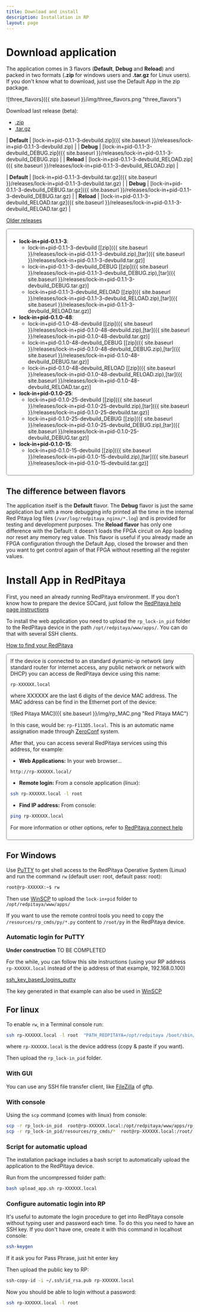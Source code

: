 ```yaml
---
title: Download and install
description: Installation in RP
layout: page
---
```


# Download application

The application comes in 3 flavors (**Default**, **Debug** and **Reload**) and packed in two formats
(**.zip** for windows users and **.tar.gz** for Linux users). If you don't know what to download, just use
the Default App in the zip package.

![three_flavors]({{ site.baseurl }}/img/three_flavors.png "three_flavors")

Download last release (beta):


<ul class="nav nav-tabs">
  <li class="active"><a data-toggle="tab" href="#zip"  > .zip    </a></li>
  <li>               <a data-toggle="tab" href="#targz"> .tar.gz </a></li>
</ul>

<div class="tab-content">
<div id="zip" class="tab-pane fade in active" markdown="1">

|  **Default**  |  [lock-in+pid-0.1.1-3-devbuild.zip]({{ site.baseurl }}/releases/lock-in+pid-0.1.1-3-devbuild.zip)                |
|  **Debug**    |  [lock-in+pid-0.1.1-3-devbuild_DEBUG.zip]({{ site.baseurl }}/releases/lock-in+pid-0.1.1-3-devbuild_DEBUG.zip)    |
|  **Reload**   |  [lock-in+pid-0.1.1-3-devbuild_RELOAD.zip]({{ site.baseurl }}/releases/lock-in+pid-0.1.1-3-devbuild_RELOAD.zip)  |

</div>
<div id="targz" class="tab-pane fade" markdown="1">

|  **Default**  |  [lock-in+pid-0.1.1-3-devbuild.tar.gz]({{ site.baseurl }}/releases/lock-in+pid-0.1.1-3-devbuild.tar.gz)                |
|  **Debug**    |  [lock-in+pid-0.1.1-3-devbuild_DEBUG.tar.gz]({{ site.baseurl }}/releases/lock-in+pid-0.1.1-3-devbuild_DEBUG.tar.gz)    |
|  **Reload**   |  [lock-in+pid-0.1.1-3-devbuild_RELOAD.tar.gz]({{ site.baseurl }}/releases/lock-in+pid-0.1.1-3-devbuild_RELOAD.tar.gz)  |

</div>
</div>



<a data-toggle="collapse" href="#OldReleases" aria-expanded="false" aria-controls="OldReleases">Older releases<span class="caret"></span></a>

<div id="OldReleases" class="collapse" markdown="1" style="padding: 10px; border: 1px solid gray; border-radius: 5px;">

- **lock-in+pid-0.1.1-3**:
  - lock-in+pid-0.1.1-3-devbuild [[zip]({{ site.baseurl }}/releases/lock-in+pid-0.1.1-3-devbuild.zip),[tar]({{ site.baseurl }}/releases/lock-in+pid-0.1.1-3-devbuild.tar.gz)]
  - lock-in+pid-0.1.1-3-devbuild_DEBUG [[zip]({{ site.baseurl }}/releases/lock-in+pid-0.1.1-3-devbuild_DEBUG.zip),[tar]({{ site.baseurl }}/releases/lock-in+pid-0.1.1-3-devbuild_DEBUG.tar.gz)]
  - lock-in+pid-0.1.1-3-devbuild_RELOAD [[zip]({{ site.baseurl }}/releases/lock-in+pid-0.1.1-3-devbuild_RELOAD.zip),[tar]({{ site.baseurl }}/releases/lock-in+pid-0.1.1-3-devbuild_RELOAD.tar.gz)]
- **lock-in+pid-0.1.0-48**:
  - lock-in+pid-0.1.0-48-devbuild [[zip]({{ site.baseurl }}/releases/lock-in+pid-0.1.0-48-devbuild.zip),[tar]({{ site.baseurl }}/releases/lock-in+pid-0.1.0-48-devbuild.tar.gz)]
  - lock-in+pid-0.1.0-48-devbuild_DEBUG [[zip]({{ site.baseurl }}/releases/lock-in+pid-0.1.0-48-devbuild_DEBUG.zip),[tar]({{ site.baseurl }}/releases/lock-in+pid-0.1.0-48-devbuild_DEBUG.tar.gz)]
  - lock-in+pid-0.1.0-48-devbuild_RELOAD [[zip]({{ site.baseurl }}/releases/lock-in+pid-0.1.0-48-devbuild_RELOAD.zip),[tar]({{ site.baseurl }}/releases/lock-in+pid-0.1.0-48-devbuild_RELOAD.tar.gz)]
- **lock-in+pid-0.1.0-25**:
  - lock-in+pid-0.1.0-25-devbuild [[zip]({{ site.baseurl }}/releases/lock-in+pid-0.1.0-25-devbuild.zip),[tar]({{ site.baseurl }}/releases/lock-in+pid-0.1.0-25-devbuild.tar.gz)]
  - lock-in+pid-0.1.0-25-devbuild_DEBUG [[zip]({{ site.baseurl }}/releases/lock-in+pid-0.1.0-25-devbuild_DEBUG.zip),[tar]({{ site.baseurl }}/releases/lock-in+pid-0.1.0-25-devbuild_DEBUG.tar.gz)]
- **lock-in+pid-0.1.0-15**:
  - lock-in+pid-0.1.0-15-devbuild [[zip]({{ site.baseurl }}/releases/lock-in+pid-0.1.0-15-devbuild.zip),[tar]({{ site.baseurl }}/releases/lock-in+pid-0.1.0-15-devbuild.tar.gz)]

</div>

## The difference between flavors

The application itself is the **Default** flavor.
The **Debug** flavor is just the same application but with a more debugging
info printed all the time in the internal Red Pitaya log files (`/var/log/redpitaya_nginx/*.log`) and is provided
for testing and development purposes.
The **Reload flavor** has only one difference with the Default: it doesn't loads the FPGA circuit on App loading
nor reset any memory reg value. This flavor is useful if you already made an FPGA configuration
through the Default App, closed the browser and then you want to get control again of that FPGA without resetting
all the register values.


# Install App in RedPitaya

First, you need an already running RedPitaya environment. If you don't know
how to prepare the device SDCard, just follow the
[RedPitaya help page instructions](http://redpitaya.readthedocs.io/en/latest/quickStart/SDcard/SDcard.html)

To install the web application you need to upload the `rp_lock-in_pid` folder
to the RedPitaya device in the path `/opt/redpitaya/www/apps/`. You can do that with several SSH clients.


<a data-toggle="collapse" href="#How_to_find_RedPitaya" aria-expanded="false" aria-controls="How_to_find_RedPitaya"> How to find your RedPitaya <span class="caret"></span></a>

<div id="How_to_find_RedPitaya" class="collapse" markdown="1" style="padding: 10px; border: 1px solid gray; border-radius: 5px;">
If the device is connected to an standard dynamic-ip network (any standard router for internet access, any public network or network with DHCP) you can access de RedPitaya device using this name:

`rp-XXXXXX.local`

where XXXXXX are the last 6 digits of the device MAC address. The MAC address can be find in the Ethernet port of the
device:

![Red Pitaya MAC]({{ site.baseurl }}/img/rp_MAC.png "Red Pitaya MAC")

In this case, would be: `rp-F113D5.local`. This is an automatic name assignation made through [ZeroConf](https://en.wikipedia.org/wiki/Zero-configuration_networking) system.

After that, you can access several RedPitaya services using this address, for example:

 - **Web Applications:** In your web browser...

 `http://rp-XXXXXX.local/`

 - **Remote login:** From a console application (linux):

 ```bash
 ssh rp-XXXXXX.local -l root
 ```

 - **Find IP address:** From console:
 ```bash
 ping rp-XXXXXX.local
 ```
For more information or other options, refer to
[RedPitaya connect help](http://redpitaya.readthedocs.io/en/latest/quickStart/connect/connect.html)

</div>


## For Windows

Use [PuTTY](https://www.chiark.greenend.org.uk/~sgtatham/putty/latest.html) to
get shell access to the RedPitaya Operative System (Linux) and run the command `rw` (default user: root, default pass: root):

```bash
root@rp-XXXXXX:~$ rw
```

Then use [WinSCP](https://winscp.net/) to upload the `lock-in+pid` folder to
 `/opt/redpitaya/www/apps/`

If you want to use the remote control tools you need to copy the `/resources/rp_cmds/py/*.py`
content to `/root/py` in the RedPitaya device.

### Automatic login for PuTTY

<div class="alert alert-warning" role="alert">
  <strong>Under construction</strong> TO BE COMPLETED
</div>

For the while, you can follow this site instructions (using your RP address `rp-XXXXXX.local` instead of the ip address of that example, 192.168.0.100)

[ssh_key_based_logins_putty](https://www.howtoforge.com/ssh_key_based_logins_putty)

The key generated in that example can also be used in [WinSCP](https://winscp.net/eng/docs/ui_login_authentication)

## For linux

To enable `rw`, in a Terminal console run:

```bash
ssh rp-XXXXXX.local -l root  "PATH_REDPITAYA=/opt/redpitaya /boot/sbin/rw"
```

where `rp-XXXXXX.local` is the device address (copy & paste if you want).

Then upload the `rp_lock-in_pid` folder.

### With GUI

You can use any SSH file transfer client, like [FileZilla](https://filezilla-project.org/) of gftp.

### With console
Using the `scp` command (comes with linux) from console:

```bash
scp -r rp_lock-in_pid  root@rp-XXXXXX.local:/opt/redpitaya/www/apps/rp_lock-in_pid
scp -r rp_lock-in_pid/resources/rp_cmds/*  root@rp-XXXXXX.local:/root/
```

### Script for automatic upload
The installation package includes a bash script to automatically upload
the application to the RedPitaya device.

Run from the uncompressed folder path:

```bash
bash upload_app.sh rp-XXXXXX.local
```

### Configure automatic login into RP

It's useful to automate the login procedure to get into RedPitaya console without
typing user and password each time. To do this you need to have an SSH key. If you
don't have one, create it with this command in localhost console:

```bash
ssh-keygen
```
If it ask you for Pass Phrase, just hit enter key

Then upload the public key to RP:

```bash
ssh-copy-id -i ~/.ssh/id_rsa.pub rp-XXXXXX.local
```

Now you should be able to login without a password:

```bash
ssh rp-XXXXXX.local -l root
```
